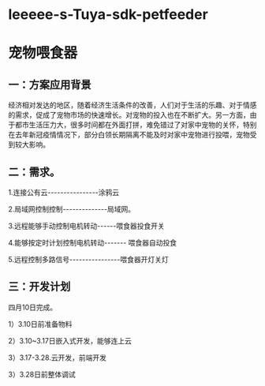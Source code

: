 # leeeee-s-Tuya-sdk-petfeeder

# 									宠物喂食器

## 一：方案应用背景

​	     经济相对发达的地区，随着经济生活条件的改善，人们对于生活的乐趣、对于情感的需求，促成了宠物市场的快速增长。对宠物的投入也在不断扩大。另一方面，由于都市生活压力大，很多时间都在外面打拼，难免错过了对家中宠物的关怀，特别在去年新冠疫情情况下，部分白领长期隔离不能及时对家中宠物进行投喂，宠物受到较大影响。

## 二：需求。

1.连接公有云----------------涂鸦云

2.局域网控制控制--------------局域网。

3.远程能够手动控制电机转动------喂食器投食开关

4.能够按定时计划控制电机转动------- 喂食器自动投食

5.远程控制多路信号----------------喂食器开灯关灯



## 三：开发计划

四月10日完成。

1）3.10日前准备物料

2）3.10~3.17日嵌入式开发，能够连上云

3）3.17-3.28.云开发，前端开发

3）3.28日前整体调试
